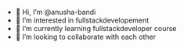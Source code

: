- 👋 Hi, I’m @anusha-bandi
- 👀 I’m interested in fullstackdevelopement
- 🌱 I’m currently learning fullstackdeveloper course
- 💞️ I’m looking to collaborate with each other


<!---
anusha-bandi/anusha-bandi is a ✨ special ✨ repository because its `README.md` (this file) appears on your GitHub profile.
You can click the Preview link to take a look at your changes.
--->
